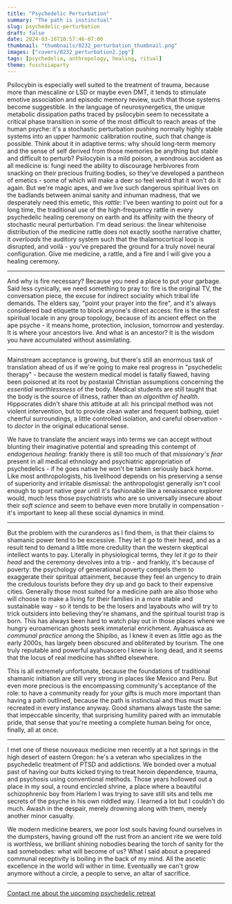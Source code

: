 ```yaml
---
title: "Psychedelic Perturbation"
summary: "The path is instinctual"
slug: psychedelic-perturbation
draft: false
date: 2024-03-16T10:57:46-07:00
thumbnail: "thumbnails/0232_perturbation_thumbnail.png"
images: ["covers/0232_perturbation2.jpg"]
tags: [psychedelia, anthropology, healing, ritual]
theme: fuschsiaparty
---
```


Psilocybin is especially well suited to the treatment of trauma, because more than mescaline or LSD or maybe even DMT, it tends to stimulate emotive association and episodic memory review, such that those systems become suggestible. In the language of neurosynergetics, the unique metabolic dissipation paths traced by psilocybin seem to necessitate a critical phase transition in some of the most difficult to reach areas of the human psyche: it's a stochastic perturbation pushing normally highly stable systems into an upper harmonic calibration routine, such that change is possible. Think about it in adaptive terms: why should long-term memory and the sense of self derived from those memories be anything but stable and difficult to perturb? Psilocybin is a mild poison, a wondrous accident as all medicine is: fungi need the ability to discourage herbivores from snacking on their precious fruiting bodies, so they've developed a pantheon of emetics - some of which will make a deer so feel weird that it won't do it again. But we're magic apes, and we live such dangerous spiritual lives on the badlands between animal sanity and inhuman madness, that we desperately need this emetic, this *rattle*: I've been wanting to point out for a long time, the traditional use of the high-frequency rattle in every psychedelic healing ceremony on earth and its affinity with the theory of stochastic neural perturbation. I'm dead serious: the linear whitenoise distribution of the medicine rattle does not exactly soothe narrative chatter, it *overloads* the auditory system such that the thalamocortical loop is disrupted, and voilà - you've prepared the ground for a truly novel neural configuration. Give me medicine, a rattle, and a fire and I will give you a healing ceremony.

---

And why is fire necessary? Because you need a place to put your garbage. Said less cynically, we need something to pray to: fire is the original TV, the conversation piece, the excuse for indirect sociality which tribal life demands. The elders say, "point your prayer into the fire", and it's always considered bad etiquette to block anyone's direct access: fire is the safest spiritual locale in any group topology, because of its ancient effect on the ape psyche - it means home, protection, inclusion, tomorrow and yesterday. It is where your ancestors live. And what is an ancestor? It is the wisdom you have accumulated without assimilating.

---

Mainstream acceptance is growing, but there's still an enormous task of translation ahead of us if we're going to make real progress in "psychedelic therapy" - because the western medical model is fatally flawed, having been poisoned at its root by postaxial Christian assumptions concerning the *essential worthlessness* of the body. Medical students are still taught that the body is the source of illness, rather than *an algorithm of health*. Hippocrates didn't share this attitude at all: his principal method was not violent intervention, but to provide clean water and frequent bathing, quiet cheerful surroundings, a little controlled isolation, and careful observation - to *doctor* in the original educational sense.

We have to translate the ancient ways into terms we can accept without blunting their imaginative potential and spreading this contempt of *endogenous healing*: frankly there is still too much of that *missionary's fear* present in all medical ethnology and psychiatric appropriation of psychedelics - if he goes native he won't be taken seriously back home. Like most anthropologists, his livelihood depends on his preserving a sense of superiority and irritable dismissal: the anthropologist generally isn't cool enough to sport native gear until it's fashionable like a renaissance explorer would, much less those psychiatrists who are so universally insecure about their *soft science* and seem to behave even more brutally in compensation - it's important to keep all these social dynamics in mind.

---

But the problem with the curanderos as I find them, is that their claims to shamanic power tend to be excessive. They let it go to their head, and as a result tend to demand a little more credulity than the western skeptical intellect wants to pay. Literally in physiological terms, they *let it go to their head* and the ceremony devolves into a trip - and frankly, it's because of poverty: the psychology of generational poverty compels them to exaggerate their spiritual attainment, because they feel an urgency to drain the credulous tourists before they dry up and go back to their expensive cities. Generally those most suited for a medicine path are also those who will choose to make a living for their families in a more stable and sustainable way - so it tends to be the losers and layabouts who will try to trick outsiders into believing they're shamans, and the spiritual tourist trap is born. This has always been hard to watch play out in those places where we hungry euroamerican ghosts seek immaterial enrichment. Ayahuasca as *communal practice* among the Shipibo, as I knew it even as little ago as the early 2000s, has largely been obscured and obliterated by tourism. The one truly reputable and powerful ayahuascero I knew is long dead, and it seems that the locus of real medicine has shifted elsewhere.

This is all extremely unfortunate, because the foundations of traditional shamanic initiation are still very strong in places like Mexico and Peru. But even more precious is the encompassing community's acceptance of the role: to have a community ready for your gifts is much more important than having a path outlined, because the path is instinctual and thus must be recreated in every instance anyway. Good shamans always taste the same: that impeccable sincerity, that surprising humility paired with an immutable pride, that sense that you're meeting a complete human being for once, finally, all at once.

---

I met one of these nouveaux medicine men recently at a hot springs in the high desert of eastern Oregon: he's a veteran who specializes in the psychedelic treatment of PTSD and addictions. We bonded over a mutual past of having our butts kicked trying to treat heroin dependence, trauma, and psychosis using conventional methods. Those years hollowed out a place in my soul, a round encircled shrine, a place where a beautiful schizophrenic boy from Harlem I was trying to save still sits and tells me secrets of the psyche in his own riddled way. I learned a lot but I couldn't do much. Awash in the despair, merely drowning along with them, merely another minor casualty.

We modern medicine bearers, we poor lost souls having found ourselves in the dumpsters, having ground off the rust from an ancient rite we were told is worthless, we brilliant shining nobodies bearing the torch of sanity for the sad somebodies: what will become of us? What I said about a prepared communal receptivity is boiling in the back of my mind. All the ascetic excellence in the world will wither in time. Eventually we can't grow anymore without a circle, a people to serve, an altar of sacrifice.

---

[Contact me about the upcoming psychedelic retreat](/consult)
